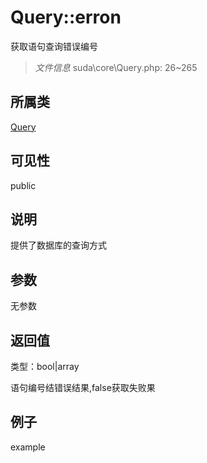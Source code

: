 # Query::erron

获取语句查询错误编号

> *文件信息* suda\core\Query.php: 26~265

## 所属类 

[Query](../Query.md)

## 可见性

 public 

## 说明

提供了数据库的查询方式



## 参数


无参数


## 返回值

类型：bool|array

 语句编号结错误结果,false获取失败果



## 例子

example